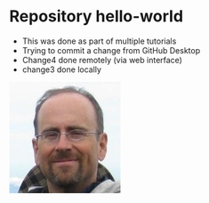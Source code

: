 # Repository hello-world
* This was done as part of multiple tutorials
* Trying to commit a change from GitHub Desktop
* Change4 done remotely (via web interface)
* change3 done locally

![Whodat](kq.jpg)
